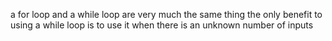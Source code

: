 a for loop and a while loop are very much the same thing
the only benefit to using a while loop is to use it when there is an unknown number of inputs